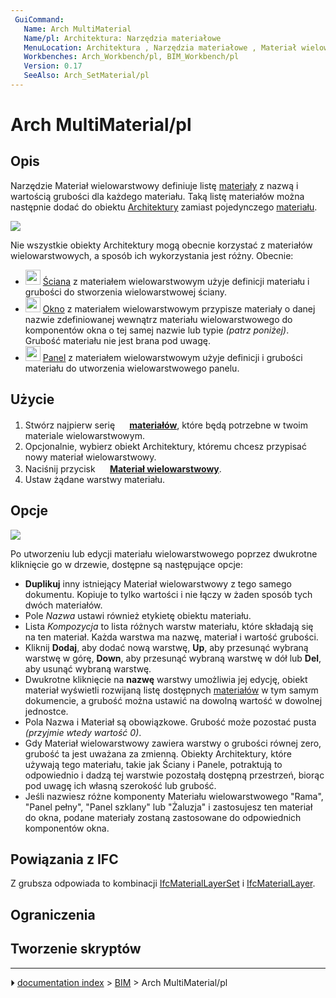 ```yaml
---
 GuiCommand:
   Name: Arch MultiMaterial
   Name/pl: Architektura: Narzędzia materiałowe
   MenuLocation: Architektura , Narzędzia materiałowe , Materiał wielowarstwowy
   Workbenches: Arch_Workbench/pl, BIM_Workbench/pl
   Version: 0.17
   SeeAlso: Arch_SetMaterial/pl
---
```


# Arch MultiMaterial/pl



## Opis

Narzędzie Materiał wielowarstwowy definiuje listę [materiały](Material/pl.md) z nazwą i wartością grubości dla każdego materiału. Taką listę materiałów można następnie dodać do obiektu [Architektury](Arch_Workbench/pl.md) zamiast pojedynczego [materiału](Arch_SetMaterial/pl.md).

![](images/Arch_multimaterial_example.png )

Nie wszystkie obiekty Architektury mogą obecnie korzystać z materiałów wielowarstwowych, a sposób ich wykorzystania jest różny. Obecnie:

-   <img alt="" src=images/Arch_Wall.svg  style="width:24px;"> [Ściana](Arch_Wall/pl.md) z materiałem wielowarstwowym użyje definicji materiału i grubości do stworzenia wielowarstwowej ściany.
-   <img alt="" src=images/Arch_Window.svg  style="width:24px;"> [Okno](Arch_Window/pl.md) z materiałem wielowarstwowym przypisze materiały o danej nazwie zdefiniowanej wewnątrz materiału wielowarstwowego do komponentów okna o tej samej nazwie lub typie *(patrz poniżej)*. Grubość materiału nie jest brana pod uwagę.
-   <img alt="" src=images/Arch_Panel.svg  style="width:24px;"> [Panel](Arch_Panel/pl.md) z materiałem wielowarstwowym użyje definicji i grubości materiału do utworzenia wielowarstwowego panelu.



## Użycie

1.  Stwórz najpierw serię **<img src="images/Arch_SetMaterial.svg" width=16px> [materiałów](Arch_SetMaterial/pl.md)**, które będą potrzebne w twoim materiale wielowarstwowym.
2.  Opcjonalnie, wybierz obiekt Architektury, któremu chcesz przypisać nowy materiał wielowarstwowy.
3.  Naciśnij przycisk **<img src="images/Arch_MultiMaterial.svg" width=16px> [Materiał wielowarstwowy](Arch_MultiMaterial/pl.md)**.
4.  Ustaw żądane warstwy materiału.



## Opcje

![](images/Arch_multimaterial_panel.png )

Po utworzeniu lub edycji materiału wielowarstwowego poprzez dwukrotne kliknięcie go w drzewie, dostępne są następujące opcje:

-   **Duplikuj** inny istniejący Materiał wielowarstwowy z tego samego dokumentu. Kopiuje to tylko wartości i nie łączy w żaden sposób tych dwóch materiałów.
-   Pole *Nazwa* ustawi również etykietę obiektu materiału.
-   Lista *Kompozycja* to lista różnych warstw materiału, które składają się na ten materiał. Każda warstwa ma nazwę, materiał i wartość grubości.
-   Kliknij **Dodaj**, aby dodać nową warstwę, **Up**, aby przesunąć wybraną warstwę w górę, **Down**, aby przesunąć wybraną warstwę w dół lub **Del**, aby usunąć wybraną warstwę.
-   Dwukrotne kliknięcie na **nazwę** warstwy umożliwia jej edycję, obiekt materiał wyświetli rozwijaną listę dostępnych [materiałów](Arch_SetMaterial/pl.md) w tym samym dokumencie, a grubość można ustawić na dowolną wartość w dowolnej jednostce.
-   Pola Nazwa i Materiał są obowiązkowe. Grubość może pozostać pusta *(przyjmie wtedy wartość 0)*.
-   Gdy Materiał wielowarstwowy zawiera warstwy o grubości równej zero, grubość ta jest uważana za zmienną. Obiekty Architektury, które używają tego materiału, takie jak Ściany i Panele, potraktują to odpowiednio i dadzą tej warstwie pozostałą dostępną przestrzeń, biorąc pod uwagę ich własną szerokość lub grubość.
-   Jeśli nazwiesz różne komponenty Materiału wielowarstwowego \"Rama\", \"Panel pełny\", \"Panel szklany\" lub \"Żaluzja\" i zastosujesz ten materiał do okna, podane materiały zostaną zastosowane do odpowiednich komponentów okna.



## Powiązania z IFC 

Z grubsza odpowiada to kombinacji [IfcMaterialLayerSet](https://standards.buildingsmart.org/IFC/DEV/IFC4_2/FINAL/HTML/link/ifcmateriallayerset.htm) i [IfcMaterialLayer](https://standards.buildingsmart.org/IFC/DEV/IFC4_2/FINAL/HTML/link/ifcmateriallayer.htm).



## Ograniczenia



## Tworzenie skryptów



---
⏵ [documentation index](../README.md) > [BIM](Category_BIM.md) > Arch MultiMaterial/pl
